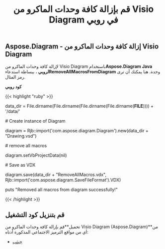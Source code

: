 ﻿---
title: قم بإزالة كافة وحدات الماكرو من Visio Diagram في روبي
type: docs
weight: 50
url: /ar/java/remove-all-macros-from-the-visio-diagram-in-ruby/
---
## **Aspose.Diagram - إزالة كافة وحدات الماكرو من Visio Diagram**
 لإزالة كافة وحدات الماكرو من Visio Diagram باستخدام**Aspose.Diagram Java لروبي** ، ببساطة استدعاء**RemoveAllMacrosFromDiagram** وحدة. هنا يمكنك أن ترى رمز المثال.

**كود روبي**

{{< highlight "ruby" >}}

 data_dir = File.dirname(File.dirname(File.dirname(File.dirname(__FILE__)))) + '/data/'

\# Create instance of Diagram

diagram = Rjb::import('com.aspose.diagram.Diagram').new(data_dir + "Drawing.vsd")

\# remove all macros

diagram.setVbProjectData(nil)

\# Save as VDX

diagram.save(data_dir + "RemoveAllMacros.vdx", Rjb::import('com.aspose.diagram.SaveFileFormat').VDX)

puts "Removed all macros from diagram successfully!"

{{< /highlight >}}
## **قم بتنزيل كود التشغيل**
 تحميل**قم بإزالة كافة وحدات الماكرو من Visio Diagram (Aspose.Diagram)**من أي من مواقع الترميز الاجتماعي المذكورة أدناه:

- [جيثب](https://github.com/asposediagram/Aspose.Diagram-for-Java/blob/master/Plugins/Aspose_Diagram_Java_for_Ruby/lib/asposediagramjava/Diagrams/removeallmacrosfromdiagram.rb)
